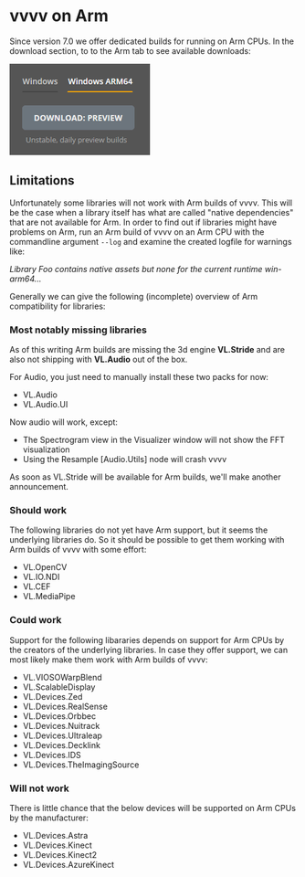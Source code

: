 # vvvv on Arm 

Since version 7.0 we offer dedicated builds for running on Arm CPUs. In the download section, to to the Arm tab to see available downloads:

[![Arm downloads](../../images//reference//best-practice/vvvv-on-arm.png)](https://vvvv.org/download/)

## Limitations
Unfortunately some libraries will not work with Arm builds of vvvv. This will be the case when a library itself has what are called "native dependencies" that are not available for Arm. In order to find out if libraries might have problems on Arm, run an Arm build of vvvv on an Arm CPU with the commandline argument `--log` and examine the created logfile for warnings like:

*Library Foo contains native assets but none for the current runtime win-arm64...*

Generally we can give the following (incomplete) overview of Arm compatibility for libraries:

### Most notably missing libraries
As of this writing Arm builds are missing the 3d engine **VL.Stride** and are also not shipping with **VL.Audio** out of the box.

For Audio, you just need to manually install these two packs for now:
- VL.Audio
- VL.Audio.UI
  
Now audio will work, except:
- The Spectrogram view in the Visualizer window will not show the FFT visualization
- Using the Resample [Audio.Utils] node will crash vvvv

As soon as VL.Stride will be available for Arm builds, we'll make another announcement.

### Should work
The following libraries do not yet have Arm support, but it seems the underlying libraries do. So it should be possible to get them working with Arm builds of vvvv with some effort:
- VL.OpenCV
- VL.IO.NDI
- VL.CEF
- VL.MediaPipe

### Could work
Support for the following libararies depends on support for Arm CPUs by the creators of the underlying libraries. In case they offer support, we can most likely make them work with Arm builds of vvvv:
- VL.VIOSOWarpBlend
- VL.ScalableDisplay 
- VL.Devices.Zed
- VL.Devices.RealSense
- VL.Devices.Orbbec
- VL.Devices.Nuitrack
- VL.Devices.Ultraleap
- VL.Devices.Decklink
- VL.Devices.IDS
- VL.Devices.TheImagingSource

### Will not work
There is little chance that the below devices will be supported on Arm CPUs by the manufacturer:
- VL.Devices.Astra
- VL.Devices.Kinect
- VL.Devices.Kinect2
- VL.Devices.AzureKinect